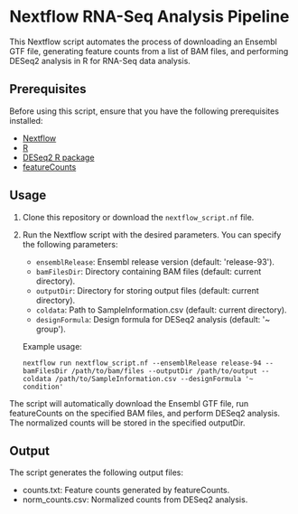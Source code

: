 # Nextflow RNA-Seq Analysis Pipeline

This Nextflow script automates the process of downloading an Ensembl GTF file, generating feature counts from a list of BAM files, and performing DESeq2 analysis in R for RNA-Seq data analysis.

## Prerequisites

Before using this script, ensure that you have the following prerequisites installed:

- [Nextflow](https://www.nextflow.io/docs/latest/getstarted.html)
- [R](https://www.r-project.org/)
- [DESeq2 R package](https://bioconductor.org/packages/release/bioc/html/DESeq2.html)
- [featureCounts](http://bioinf.wehi.edu.au/featureCounts/)

## Usage

1. Clone this repository or download the `nextflow_script.nf` file.

2. Run the Nextflow script with the desired parameters. You can specify the following parameters:

   - `ensemblRelease`: Ensembl release version (default: 'release-93').
   - `bamFilesDir`: Directory containing BAM files (default: current directory).
   - `outputDir`: Directory for storing output files (default: current directory).
   - `coldata`: Path to SampleInformation.csv (default: current directory).
   - `designFormula`: Design formula for DESeq2 analysis (default: '~ group').

   Example usage:

   ```
   nextflow run nextflow_script.nf --ensemblRelease release-94 --bamFilesDir /path/to/bam/files --outputDir /path/to/output --coldata /path/to/SampleInformation.csv --designFormula '~ condition'
    ```

The script will automatically download the Ensembl GTF file, run featureCounts on the specified BAM files, and perform DESeq2 analysis. The normalized counts will be stored in the specified outputDir.

## Output

The script generates the following output files:

- counts.txt: Feature counts generated by featureCounts.
- norm_counts.csv: Normalized counts from DESeq2 analysis.
